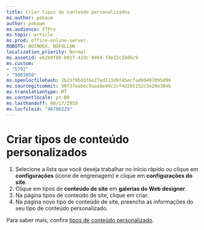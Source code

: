 ```yaml
---
title: Criar tipos de conteúdo personalizados
ms.author: pebaum
author: pebaum
ms.audience: ITPro
ms.topic: article
ms.prod: office-online-server
ROBOTS: NOINDEX, NOFOLLOW
localization_priority: Normal
ms.assetid: e62b9f80-b017-42dc-9464-f4e32c19d6c9
ms.custom:
- "5792"
- "9003050"
ms.openlocfilehash: 2b21f95ddf6e27ed113d9f45ecfad99487095d96
ms.sourcegitcommit: 90f37eebec9aaa9e49c2cf4d201152c5e20e384b
ms.translationtype: MT
ms.contentlocale: pt-BR
ms.lasthandoff: 08/17/2020
ms.locfileid: "46786229"
---
```

# <a name="create-custom-content-types"></a>Criar tipos de conteúdo personalizados

1. Selecione a lista que você deseja trabalhar no início rápido ou clique em **configurações**  (ícone de engrenagem) e clique em  **configurações do site**.
2. Clique em tipos de **conteúdo de site**  em  **galerias do Web designer**.
3. Na página tipos de conteúdo de site, clique em criar.
4. Na página novo tipo de conteúdo de site, preencha as informações do seu tipo de conteúdo personalizado.

Para saber mais, confira  [tipos de conteúdo personalizado](https://support.microsoft.com/office/e1277a2e-a1e8-4473-9126-91a0647766e5#__toc323548991).